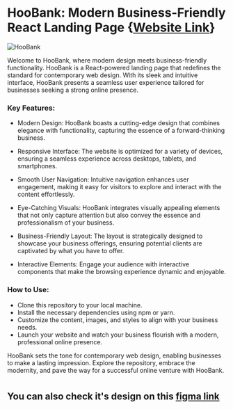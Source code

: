 # HooBank: Modern Business-Friendly React Landing Page {[Website Link](https://hoobank-kapil-2305.vercel.app/)}

![HooBank](https://res.cloudinary.com/dgpkeaffc/image/upload/v1696608239/e8eiweswswsitbdhhtwf.png)

Welcome to HooBank, where modern design meets business-friendly functionality. HooBank is a React-powered landing page that redefines the standard for contemporary web design. With its sleek and intuitive interface, HooBank presents a seamless user experience tailored for businesses seeking a strong online presence.

### Key Features:
* Modern Design: HooBank boasts a cutting-edge design that combines elegance with functionality, capturing the essence of a forward-thinking business.

* Responsive Interface: The website is optimized for a variety of devices, ensuring a seamless experience across desktops, tablets, and smartphones.

* Smooth User Navigation: Intuitive navigation enhances user engagement, making it easy for visitors to explore and interact with the content effortlessly.

* Eye-Catching Visuals: HooBank integrates visually appealing elements that not only capture attention but also convey the essence and professionalism of your business.

* Business-Friendly Layout: The layout is strategically designed to showcase your business offerings, ensuring potential clients are captivated by what you have to offer.

* Interactive Elements: Engage your audience with interactive components that make the browsing experience dynamic and enjoyable.

### How to Use:
* Clone this repository to your local machine.
* Install the necessary dependencies using npm or yarn.
* Customize the content, images, and styles to align with your business needs.
* Launch your website and watch your business flourish with a modern, professional online presence.


HooBank sets the tone for contemporary web design, enabling businesses to make a lasting impression. Explore the repository, embrace the modernity, and pave the way for a successful online venture with HooBank.

#

## You can also check it's design on this [figma link](https://www.figma.com/file/Ie7uhQLTc0Toi63Hpjo4BO/HooBank-(Kapil-Paliwal)?type=design&node-id=0%3A1&mode=design&t=OUz2XOuLSYtZ8NbC-1)

